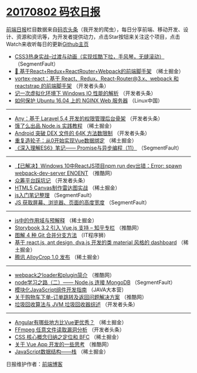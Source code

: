 # [20170802 码农日报](http://hao.caibaojian.com/date/2017/08/02)

[前端日报](http://caibaojian.com/c/news)栏目数据来自[码农头条](http://hao.caibaojian.com/)（我开发的爬虫），每日分享前端、移动开发、设计、资源和资讯等，为开发者提供动力，点击Star按钮来关注这个项目，点击Watch来收听每日的更新[Github主页](https://github.com/kujian/frontendDaily)
* [CSS3热身实战&#8211;过渡与动画（实现炫酷下拉，手风琴，无缝滚动）](http://hao.caibaojian.com/46314.html) （SegmentFault）
* [🐌 基于React+Redux+ReactRouter+Webpack的前端脚手架](http://hao.caibaojian.com/46366.html) （稀土掘金）
* [vortex-react：基于 React、Redux、React-Router@3.x、webpack 和 reactstrap 的前端脚手架](http://hao.caibaojian.com/46407.html) （开发者头条）
* [记一次虚拟化环境下 Windows IO 性能的解析](http://hao.caibaojian.com/46412.html) （开发者头条）
* [如何保护 Ubuntu 16.04 上的 NGINX Web 服务器](http://hao.caibaojian.com/46438.html) （Linux中国）

***
* [Any：基于 Laravel 5.4 开发的权限管理后台骨架](http://hao.caibaojian.com/46406.html) （开发者头条）
* [饿了么出品 Node.js 实践教程](http://hao.caibaojian.com/46367.html) （稀土掘金）
* [Android 突破 DEX 文件的 64K 方法数限制](http://hao.caibaojian.com/46411.html) （开发者头条）
* [重复造轮子：从0开始实现Vue数据绑定](http://hao.caibaojian.com/46360.html) （稀土掘金）
* [《深入理解ES6》笔记—— Promise与异步编程（11）](http://hao.caibaojian.com/46326.html) （SegmentFault）

***
* [【已解决】Windows 10中ReactJS项目npm run dev出错：Error: spawn webpack-dev-server ENOENT](http://hao.caibaojian.com/46339.html) （推酷网）
* [众筹平台踩坑记](http://hao.caibaojian.com/46392.html) （开发者头条）
* [HTML5 Canvas制作雷达图实战](http://hao.caibaojian.com/46365.html) （稀土掘金）
* [js入门笔记整理](http://hao.caibaojian.com/46323.html) （SegmentFault）
* [JS 获取屏幕、浏览器、页面的高度宽度](http://hao.caibaojian.com/46324.html) （SegmentFault）

***
* [js中的作用域与预解释](http://hao.caibaojian.com/46359.html) （稀土掘金）
* [Storybook 3.2 引入 Vue.js 支持 &#8211; 知乎专栏](http://hao.caibaojian.com/46336.html) （推酷网）
* [图解 4 种 Git 合并分支方法](http://hao.caibaojian.com/46466.html) （IT程序狮）
* [基于 react.js, ant design, dva.js 开发的类 material 风格的 dashboard](http://hao.caibaojian.com/46373.html) （稀土掘金）
* [腾讯 AlloyCrop 1.0 发布](http://hao.caibaojian.com/46364.html) （稀土掘金）

***
* [webpack之loader和plugin简介](http://hao.caibaojian.com/46330.html) （推酷网）
* [node学习之路（二）—— Node.js 连接 MongoDB](http://hao.caibaojian.com/46322.html) （SegmentFault）
* [模块化JavaScript组件开发指南](http://hao.caibaojian.com/46454.html) （JAVA大本营）
* [关于购物车下单-订单跳转及返回问题解决方案](http://hao.caibaojian.com/46333.html) （推酷网）
* [垃圾回收算法与 JVM 垃圾回收器综述](http://hao.caibaojian.com/46396.html) （开发者头条）

***
* [Angular有哪些地方比Vue更优秀？](http://hao.caibaojian.com/46358.html) （稀土掘金）
* [FFmpeg 任意文件读取漏洞分析](http://hao.caibaojian.com/46409.html) （开发者头条）
* [CSS 核心概念归纳之定位和 BFC](http://hao.caibaojian.com/46369.html) （稀土掘金）
* [关于 Vue App 开发的一些思考](http://hao.caibaojian.com/46335.html) （推酷网）
* [JavaScript数据结构——栈](http://hao.caibaojian.com/46370.html) （稀土掘金）

日报维护作者：[前端博客](http://caibaojian.com/) 